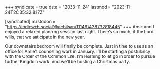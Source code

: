 +++
syndicate = true
date = "2023-11-24"
lastmod = "2023-11-24T20:35:32.827Z"

[syndicated]
mastodon = "https://indieweb.social/@acbilson/111467438732818445"
+++
Amie and I enjoyed a relaxed planning session last night. There’s so much, if the Lord wills, that we anticipate in the new year.

Our downstairs bedroom will finally be complete. Just in time to use as an office for Amie’s counseling work in January. I’ll be starting a postulancy with the Order of the Common Life. I’m learning to let go in order to pursue further Kingdom work. And we’ll be hosting a Christmas party.